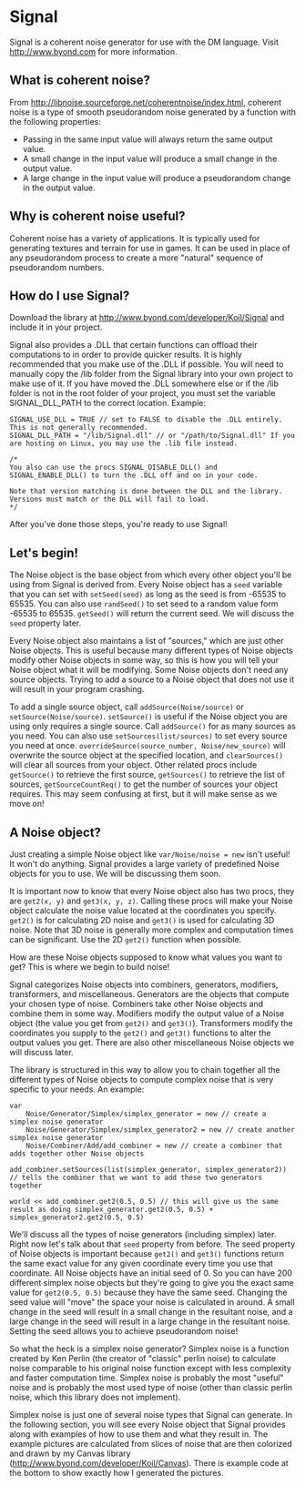 Signal
======
Signal is a coherent noise generator for use with the DM language. Visit http://www.byond.com for more information.

What is coherent noise?
-----------------------
From http://libnoise.sourceforge.net/coherentnoise/index.html, coherent noise is a type of smooth pseudorandom noise
generated by a function with the following properties:
* Passing in the same input value will always return the same output value.
* A small change in the input value will produce a small change in the output value.
* A large change in the input value will produce a pseudorandom change in the output value.

Why is coherent noise useful?
-----------------------------
Coherent noise has a variety of applications. It is typically used for generating textures and terrain for use in
games. It can be used in place of any pseudorandom process to create a more "natural" sequence of
pseudorandom numbers.

How do I use Signal?
--------------------
Download the library at http://www.byond.com/developer/Koil/Signal and include it in your project.

Signal also provides a .DLL that certain functions can offload their computations to in order to provide quicker
results. It is highly recommended that you make use of the .DLL if possible. You will need to manually copy the
/lib folder from the Signal library into your own project to make use of it. If you have moved the .DLL somewhere
else or if the /lib folder is not in the root folder of your project, you must set the variable SIGNAL_DLL_PATH
to the correct location. Example:

```dm
SIGNAL_USE_DLL = TRUE // set to FALSE to disable the .DLL entirely. This is not generally recommended.
SIGNAL_DLL_PATH = "/lib/Signal.dll" // or "/path/to/Signal.dll" If you are hosting on Linux, you may use the .lib file instead.

/*
You also can use the procs SIGNAL_DISABLE_DLL() and SIGNAL_ENABLE_DLL() to turn the .DLL off and on in your code.

Note that version matching is done between the DLL and the library. Versions must match or the DLL will fail to load.
*/
```

After you've done those steps, you're ready to use Signal!

Let's begin!
------------
The Noise object is the base object from which every other object you'll be using from Signal is derived from. Every
Noise object has a `seed` variable that you can set with `setSeed(seed)` as long as the seed is from -65535 to 65535.
You can also use `randSeed()` to set seed to a random value form -65535 to 65535. `getSeed()` will return the current
seed. We will discuss the `seed` property later.

Every Noise object also maintains a list of "sources," which are just other Noise objects. This is useful because
many different types of Noise objects modify other Noise objects in some way, so this is how you will tell your
Noise object what it will be modifying. Some Noise objects don't need any source objects. Trying to add a source to a Noise
object that does not use it will result in your program crashing.

To add a single source object, call `addSource(Noise/source)` or `setSource(Noise/source)`. `setSource()` is useful if
the Noise object you are using only requires a single source. Call `addSource()` for as many sources as you need. You can
also use `setSources(list/sources)` to set every source you need at once. `overrideSource(source_number, Noise/new_source)`
will overwrite the source object at the specified location, and `clearSources()` will clear all sources from your
object. Other related procs include `getSource()` to retrieve the first source, `getSources()` to retrieve the list of sources,
`getSourceCountReq()` to get the number of sources your object requires. This may seem confusing at first, but it will make
sense as we move on!

A Noise object?
---------------
Just creating a simple Noise object like `var/Noise/noise = new` isn't useful! It won't do anything. Signal provides a large
variety of predefined Noise objects for you to use. We will be discussing them soon.

It is important now to know that every Noise object also has two procs, they are `get2(x, y)` and `get3(x, y, z)`. Calling
these procs will make your Noise object calculate the noise value located at the coordinates you specify. `get2()` is for
calculating 2D noise and `get3()` is used for calculating 3D noise. Note that 3D noise is generally more complex and computation
times can be significant. Use the 2D `get2()` function when possible.

How are these Noise objects supposed to know what values you want to get? This is where we begin to build noise!

Signal categorizes Noise objects into combiners, generators, modifiers, transformers, and miscellaneous. Generators are the objects
that compute your chosen type of noise. Combiners take other Noise objects and combine them in some way. Modifiers modify the output
value of a Noise object (the value you get from `get2()` and `get3()`). Transformers modify the coordinates you supply to the `get2()`
and `get3()` functions to alter the output values you get. There are also other miscellaneous Noise objects we will discuss later.

The library is structured in this way to allow you to chain together all the different types of Noise objects to compute complex
noise that is very specific to your needs. An example:

```dm
var
	Noise/Generator/Simplex/simplex_generator = new // create a simplex noise generator
	Noise/Generator/Simplex/simplex_generator2 = new // create another simplex noise generator
	Noise/Combiner/Add/add_combiner = new // create a combiner that adds together other Noise objects

add_combiner.setSources(list(simplex_generator, simplex_generator2)) // tells the combiner that we want to add these two generators together

world << add_combiner.get2(0.5, 0.5) // this will give us the same result as doing simplex_generator.get2(0.5, 0.5) + simplex_generator2.get2(0.5, 0.5)
```

We'll discuss all the types of noise generators (including simplex) later. Right now let's talk about that `seed` property from before. The
seed property of Noise objects is important because `get2()` and `get3()` functions return the same exact value for any given coordinate every
time you use that coordinate. All Noise objects have an initial seed of 0. So you can have 200 different simplex noise objects but they're going
to give you the exact same value for `get2(0.5, 0.5)` because they have the same seed. Changing the seed value will "move" the space your noise
is calculated in around. A small change in the seed will result in a small change in the resultant noise, and a large change in the seed will result in a
large change in the resultant noise. Setting the seed allows you to achieve pseudorandom noise!

So what the heck is a simplex noise generator? Simplex noise is a function created by Ken Perlin (the creator of "classic" perlin noise) to calculate
noise comparable to his original noise function except with less complexity and faster computation time. Simplex noise is probably the most "useful" noise
and is probably the most used type of noise (other than classic perlin noise, which this library does not implement).

Simplex noise is just one of several noise types that Signal can generate. In the following section, you will see every Noise object that Signal provides
along with examples of how to use them and what they result in. The example pictures are calculated from slices of noise that are then colorized and drawn
by my Canvas library (http://www.byond.com/developer/Koil/Canvas). There is example code at the bottom to show exactly how I generated the pictures.